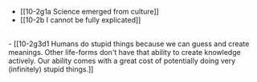 - [[10-2g1a Science emerged from culture]]
- [[10-2b I cannot be fully explicated]]
<br>
- [[10-2g3d1 Humans do stupid things because we can guess and create meanings. Other life-forms don't have that ability to create knowledge actively. Our ability comes with a great cost of potentially doing very (infinitely) stupid things.]]